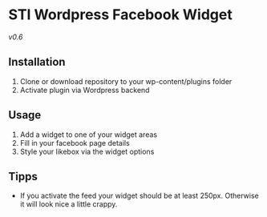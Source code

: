# STI Wordpress Facebook Widget
*v0.6*

## Installation

1. Clone or download repository to your wp-content/plugins folder
2. Activate plugin via Wordpress backend

## Usage

1. Add a widget to one of your widget areas
2. Fill in your facebook page details
3. Style your likebox via the widget options

## Tipps

- If you activate the feed your widget should be at least 250px. Otherwise it will look nice a little crappy.